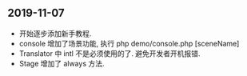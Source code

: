 ## 2019-11-07

-   开始逐步添加新手教程.
-   console 增加了场景功能, 执行 php demo/console.php [sceneName]
-   Translator 中 intl 不是必须使用的了. 避免开发者开机报错.
-   Stage 增加了 always 方法.
